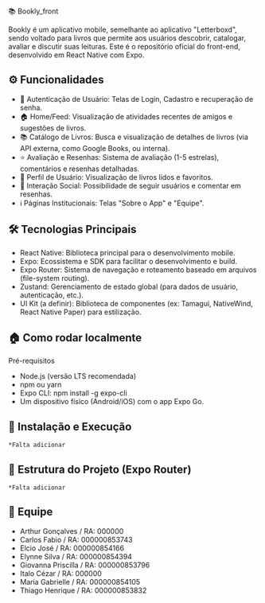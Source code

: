 📚 Bookly_front 

Bookly é um aplicativo mobile, semelhante ao aplicativo "Letterboxd", sendo voltado para livros que permite aos usuários descobrir, catalogar, avaliar e discutir suas leituras. Este é o repositório oficial do front-end, desenvolvido em React Native com Expo.

## ⚙️ Funcionalidades

- 🔐 Autenticação de Usuário: Telas de Login, Cadastro e recuperação de senha.
- 🏠 Home/Feed: Visualização de atividades recentes de amigos e sugestões de livros.
- 📚 Catálogo de Livros: Busca e visualização de detalhes de livros (via API externa, como Google Books, ou interna).
- ⭐ Avaliação e Resenhas: Sistema de avaliação (1-5 estrelas), comentários e resenhas detalhadas.
- 👤 Perfil de Usuário: Visualização de livros lidos e favoritos.
- 💬 Interação Social: Possibilidade de seguir usuários e comentar em resenhas.
- ℹ️ Páginas Institucionais: Telas "Sobre o App" e "Equipe".

## 🛠️ Tecnologias Principais

- React Native: Biblioteca principal para o desenvolvimento mobile.
- Expo: Ecossistema e SDK para facilitar o desenvolvimento e build.
- Expo Router: Sistema de navegação e roteamento baseado em arquivos (file-system routing).
- Zustand: Gerenciamento de estado global (para dados de usuário, autenticação, etc.).
- UI Kit (a definir): Biblioteca de componentes (ex: Tamagui, NativeWind, React Native Paper) para estilização.

## 🏠 Como rodar localmente

Pré-requisitos

- Node.js (versão LTS recomendada)
- npm ou yarn
- Expo CLI: npm install -g expo-cli
- Um dispositivo físico (Android/iOS) com o app Expo Go.

## 🚀 Instalação e Execução
    *Falta adicionar 

## 📂 Estrutura do Projeto (Expo Router)
    *Falta adicionar
    
## 👥 Equipe

- Arthur Gonçalves     / RA: 000000 
- Carlos Fabio         / RA: 000000853743
- Elcio José           / RA: 000000854166
- Elynne Silva         / RA: 000000854394
- Giovanna Priscilla   / RA: 000000853796
- Italo Cézar          / RA: 000000
- Maria Gabrielle      / RA: 000000854105
- Thiago Henrique      / RA: 000000853832
